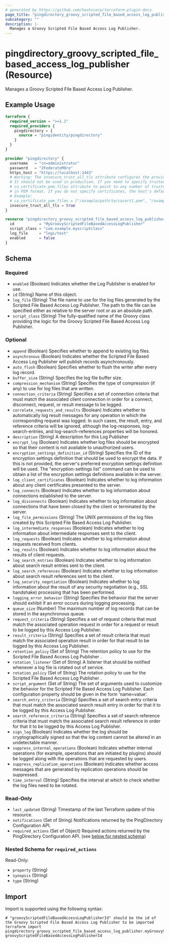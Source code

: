 ```yaml
---
# generated by https://github.com/hashicorp/terraform-plugin-docs
page_title: "pingdirectory_groovy_scripted_file_based_access_log_publisher Resource - terraform-provider-pingdirectory"
subcategory: ""
description: |-
  Manages a Groovy Scripted File Based Access Log Publisher.
---
```


# pingdirectory_groovy_scripted_file_based_access_log_publisher (Resource)

Manages a Groovy Scripted File Based Access Log Publisher.

## Example Usage

```terraform
terraform {
  required_version = ">=1.1"
  required_providers {
    pingdirectory = {
      source = "pingidentity/pingdirectory"
    }
  }
}

provider "pingdirectory" {
  username   = "cn=administrator"
  password   = "2FederateM0re"
  https_host = "https://localhost:1443"
  # Warning: The insecure_trust_all_tls attribute configures the provider to trust any certificate presented by the PingDirectory server.
  # It should not be used in production. If you need to specify trusted CA certificates, use the
  # ca_certificate_pem_files attribute to point to any number of trusted CA certificate files
  # in PEM format. If you do not specify certificates, the host's default root CA set will be used.
  # Example:
  # ca_certificate_pem_files = ["/example/path/to/cacert1.pem", "/example/path/to/cacert2.pem"]
  insecure_trust_all_tls = true
}

resource "pingdirectory_groovy_scripted_file_based_access_log_publisher" "myGroovyScriptedFileBasedAccessLogPublisher" {
  id           = "MyGroovyScriptedFileBasedAccessLogPublisher"
  script_class = "com.example.myscriptclass"
  log_file     = "logs/test"
  enabled      = false
}
```

<!-- schema generated by tfplugindocs -->
## Schema

### Required

- `enabled` (Boolean) Indicates whether the Log Publisher is enabled for use.
- `id` (String) Name of this object.
- `log_file` (String) The file name to use for the log files generated by the Scripted File Based Access Log Publisher. The path to the file can be specified either as relative to the server root or as an absolute path.
- `script_class` (String) The fully-qualified name of the Groovy class providing the logic for the Groovy Scripted File Based Access Log Publisher.

### Optional

- `append` (Boolean) Specifies whether to append to existing log files.
- `asynchronous` (Boolean) Indicates whether the Scripted File Based Access Log Publisher will publish records asynchronously.
- `auto_flush` (Boolean) Specifies whether to flush the writer after every log record.
- `buffer_size` (String) Specifies the log file buffer size.
- `compression_mechanism` (String) Specifies the type of compression (if any) to use for log files that are written.
- `connection_criteria` (String) Specifies a set of connection criteria that must match the associated client connection in order for a connect, disconnect, request, or result message to be logged.
- `correlate_requests_and_results` (Boolean) Indicates whether to automatically log result messages for any operation in which the corresponding request was logged. In such cases, the result, entry, and reference criteria will be ignored, although the log-responses, log-search-entries, and log-search-references properties will be honored.
- `description` (String) A description for this Log Publisher
- `encrypt_log` (Boolean) Indicates whether log files should be encrypted so that their content is not available to unauthorized users.
- `encryption_settings_definition_id` (String) Specifies the ID of the encryption settings definition that should be used to encrypt the data. If this is not provided, the server's preferred encryption settings definition will be used. The "encryption-settings list" command can be used to obtain a list of the encryption settings definitions available in the server.
- `log_client_certificates` (Boolean) Indicates whether to log information about any client certificates presented to the server.
- `log_connects` (Boolean) Indicates whether to log information about connections established to the server.
- `log_disconnects` (Boolean) Indicates whether to log information about connections that have been closed by the client or terminated by the server.
- `log_file_permissions` (String) The UNIX permissions of the log files created by this Scripted File Based Access Log Publisher.
- `log_intermediate_responses` (Boolean) Indicates whether to log information about intermediate responses sent to the client.
- `log_requests` (Boolean) Indicates whether to log information about requests received from clients.
- `log_results` (Boolean) Indicates whether to log information about the results of client requests.
- `log_search_entries` (Boolean) Indicates whether to log information about search result entries sent to the client.
- `log_search_references` (Boolean) Indicates whether to log information about search result references sent to the client.
- `log_security_negotiation` (Boolean) Indicates whether to log information about the result of any security negotiation (e.g., SSL handshake) processing that has been performed.
- `logging_error_behavior` (String) Specifies the behavior that the server should exhibit if an error occurs during logging processing.
- `queue_size` (Number) The maximum number of log records that can be stored in the asynchronous queue.
- `request_criteria` (String) Specifies a set of request criteria that must match the associated operation request in order for a request or result to be logged by this Access Log Publisher.
- `result_criteria` (String) Specifies a set of result criteria that must match the associated operation result in order for that result to be logged by this Access Log Publisher.
- `retention_policy` (Set of String) The retention policy to use for the Scripted File Based Access Log Publisher .
- `rotation_listener` (Set of String) A listener that should be notified whenever a log file is rotated out of service.
- `rotation_policy` (Set of String) The rotation policy to use for the Scripted File Based Access Log Publisher .
- `script_argument` (Set of String) The set of arguments used to customize the behavior for the Scripted File Based Access Log Publisher. Each configuration property should be given in the form 'name=value'.
- `search_entry_criteria` (String) Specifies a set of search entry criteria that must match the associated search result entry in order for that it to be logged by this Access Log Publisher.
- `search_reference_criteria` (String) Specifies a set of search reference criteria that must match the associated search result reference in order for that it to be logged by this Access Log Publisher.
- `sign_log` (Boolean) Indicates whether the log should be cryptographically signed so that the log content cannot be altered in an undetectable manner.
- `suppress_internal_operations` (Boolean) Indicates whether internal operations (for example, operations that are initiated by plugins) should be logged along with the operations that are requested by users.
- `suppress_replication_operations` (Boolean) Indicates whether access messages that are generated by replication operations should be suppressed.
- `time_interval` (String) Specifies the interval at which to check whether the log files need to be rotated.

### Read-Only

- `last_updated` (String) Timestamp of the last Terraform update of this resource.
- `notifications` (Set of String) Notifications returned by the PingDirectory Configuration API.
- `required_actions` (Set of Object) Required actions returned by the PingDirectory Configuration API. (see [below for nested schema](#nestedatt--required_actions))

<a id="nestedatt--required_actions"></a>
### Nested Schema for `required_actions`

Read-Only:

- `property` (String)
- `synopsis` (String)
- `type` (String)

## Import

Import is supported using the following syntax:

```shell
# "groovyScriptedFileBasedAccessLogPublisherId" should be the id of the Groovy Scripted File Based Access Log Publisher to be imported
terraform import pingdirectory_groovy_scripted_file_based_access_log_publisher.myGroovyScriptedFileBasedAccessLogPublisher groovyScriptedFileBasedAccessLogPublisherId
```
